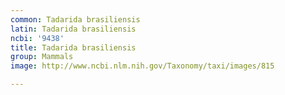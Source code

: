```yaml
---
common: Tadarida brasiliensis
latin: Tadarida brasiliensis
ncbi: '9438'
title: Tadarida brasiliensis
group: Mammals
image: http://www.ncbi.nlm.nih.gov/Taxonomy/taxi/images/815

---
```

